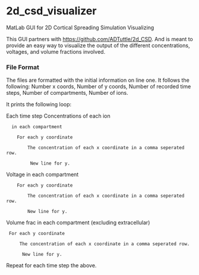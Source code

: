 # 2d_csd_visualizer
MatLab GUI for 2D Cortical Spreading Simulation Visualizing


This GUI partners with https://github.com/ADTuttle/2d_CSD. And is meant to provide an easy way to visualize the output of the different concentrations, voltages, and volume fractions involved.


### File Format
The files are formatted with the initial information on line one. It follows the following:
Number x coords, Number of y coords, Number of recorded time steps, Number of compartments, Number of ions.

It prints the following loop:

Each time step
  Concentrations of each ion
  
      in each compartment
      
        For each y coordinate
        
            The concentration of each x coordinate in a comma seperated row.
            
             New line for y.
             
  Voltage in each compartment
  
        For each y coordinate
        
            The concentration of each x coordinate in a comma seperated row.
            
            New line for y.
            
  Volume frac in each compartment (excluding extracellular)
  
     For each y coordinate
     
         The concentration of each x coordinate in a comma seperated row.
         
          New line for y.
          
          
Repeat for each time step the above.

